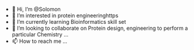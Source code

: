 - 👋 Hi, I’m @Solomon
- 👀 I’m interested in protein engineeringhttps
- 🌱 I’m currently learning Bioinformatics skill set
- 💞️ I’m looking to collaborate on Protein design, engineering to perform a particular Chemistry ...
- 📫 How to reach me ...

<!---
Solo-prist/Solo-prist is a ✨ special ✨ repository because its `README.md` (this file) appears on your GitHub profile.
You can click the Preview link to take a look at your changes.
--->
